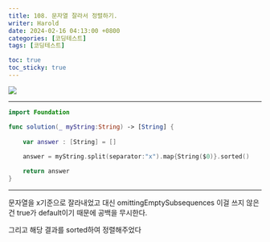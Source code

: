 ```yaml
---
title: 108. 문자열 잘라서 정렬하기.
writer: Harold
date: 2024-02-16 04:13:00 +0800
categories: [코딩테스트]
tags: [코딩테스트]

toc: true
toc_sticky: true
---
```

![](https://velog.velcdn.com/images/haroldfromk/post/a71ac146-f4b3-4399-a4c0-e633c0665b20/image.png)

---
```swift
import Foundation

func solution(_ myString:String) -> [String] {
    
    var answer : [String] = []
    
    answer = myString.split(separator:"x").map{String($0)}.sorted()

    return answer
}
```
---
문자열을 x기준으로 잘라내었고 대신 omittingEmptySubsequences 이걸 쓰지 않은건
true가 default이기 때문에 공백을 무시한다.

그리고 해당 결과를 sorted하여 정렬해주었다